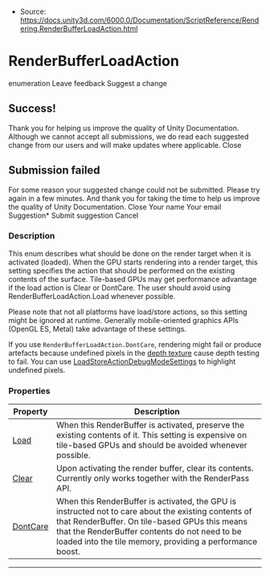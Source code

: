 * Source: https://docs.unity3d.com/6000.0/Documentation/ScriptReference/Rendering.RenderBufferLoadAction.html

# RenderBufferLoadAction
enumeration
Leave feedback
Suggest a change
## Success!
Thank you for helping us improve the quality of Unity Documentation. Although we cannot accept all submissions, we do read each suggested change from our users and will make updates where applicable.
Close
## Submission failed
For some reason your suggested change could not be submitted. Please <a>try again</a> in a few minutes. And thank you for taking the time to help us improve the quality of Unity Documentation.
Close
Your name Your email Suggestion* Submit suggestion
Cancel
### Description
This enum describes what should be done on the render target when it is activated (loaded).
When the GPU starts rendering into a render target, this setting specifies the action that should be performed on the existing contents of the surface. Tile-based GPUs may get performance advantage if the load action is Clear or DontCare. The user should avoid using RenderBufferLoadAction.Load whenever possible.  
  
Please note that not all platforms have load/store actions, so this setting might be ignored at runtime. Generally mobile-oriented graphics APIs (OpenGL ES, Metal) take advantage of these settings.  
  
If you use `RenderBufferLoadAction.DontCare`, rendering might fail or produce artefacts because undefined pixels in the [depth texture](https://docs.unity3d.com/6000.0/Documentation/Manual/SL-CameraDepthTexture.html) cause depth testing to fail. You can use [LoadStoreActionDebugModeSettings](https://docs.unity3d.com/6000.0/Documentation/ScriptReference/Rendering.LoadStoreActionDebugModeSettings.html) to highlight undefined pixels. 
### Properties
Property | Description  
---|---  
[Load](https://docs.unity3d.com/6000.0/Documentation/ScriptReference/Rendering.RenderBufferLoadAction.Load.html) | When this RenderBuffer is activated, preserve the existing contents of it. This setting is expensive on tile-based GPUs and should be avoided whenever possible.  
[Clear](https://docs.unity3d.com/6000.0/Documentation/ScriptReference/Rendering.RenderBufferLoadAction.Clear.html) | Upon activating the render buffer, clear its contents. Currently only works together with the RenderPass API.  
[DontCare](https://docs.unity3d.com/6000.0/Documentation/ScriptReference/Rendering.RenderBufferLoadAction.DontCare.html) | When this RenderBuffer is activated, the GPU is instructed not to care about the existing contents of that RenderBuffer. On tile-based GPUs this means that the RenderBuffer contents do not need to be loaded into the tile memory, providing a performance boost.  
* * *
